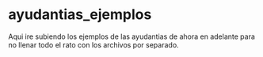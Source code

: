 # ayudantias_ejemplos
Aqui ire subiendo los ejemplos de las ayudantias de ahora en adelante para no llenar todo el rato con los archivos por separado.
